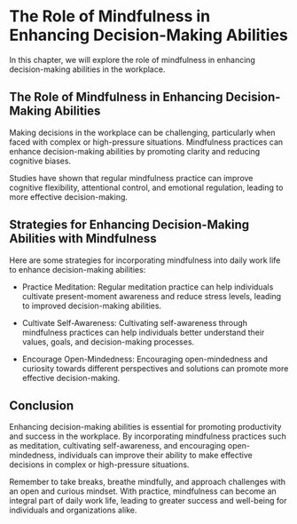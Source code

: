 The Role of Mindfulness in Enhancing Decision-Making Abilities
===============================================================================================================================

In this chapter, we will explore the role of mindfulness in enhancing decision-making abilities in the workplace.

The Role of Mindfulness in Enhancing Decision-Making Abilities
--------------------------------------------------------------

Making decisions in the workplace can be challenging, particularly when faced with complex or high-pressure situations. Mindfulness practices can enhance decision-making abilities by promoting clarity and reducing cognitive biases.

Studies have shown that regular mindfulness practice can improve cognitive flexibility, attentional control, and emotional regulation, leading to more effective decision-making.

Strategies for Enhancing Decision-Making Abilities with Mindfulness
-------------------------------------------------------------------

Here are some strategies for incorporating mindfulness into daily work life to enhance decision-making abilities:

* Practice Meditation: Regular meditation practice can help individuals cultivate present-moment awareness and reduce stress levels, leading to improved decision-making abilities.

* Cultivate Self-Awareness: Cultivating self-awareness through mindfulness practices can help individuals better understand their values, goals, and decision-making processes.

* Encourage Open-Mindedness: Encouraging open-mindedness and curiosity towards different perspectives and solutions can promote more effective decision-making.

Conclusion
----------

Enhancing decision-making abilities is essential for promoting productivity and success in the workplace. By incorporating mindfulness practices such as meditation, cultivating self-awareness, and encouraging open-mindedness, individuals can improve their ability to make effective decisions in complex or high-pressure situations.

Remember to take breaks, breathe mindfully, and approach challenges with an open and curious mindset. With practice, mindfulness can become an integral part of daily work life, leading to greater success and well-being for individuals and organizations alike.
